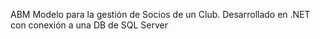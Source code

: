 ABM Modelo para la gestión de Socios de un Club. Desarrollado en .NET con conexión a una DB de SQL Server
